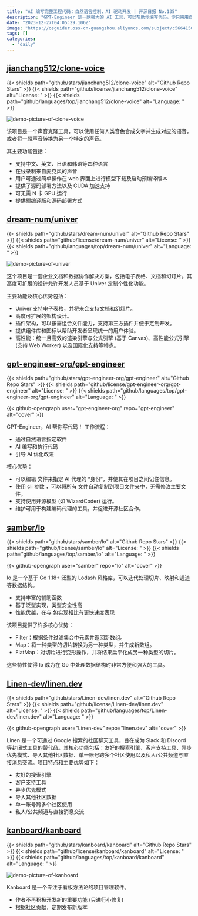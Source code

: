 ```yaml
---
title: "AI 编写完整工程代码：自然语言控制，AI 驱动开发 | 开源日报 No.135"
description: "GPT-Engineer 是一款强大的 AI 工具，可以帮助你编写代码。你只需用自然语言描述你的需求，AI 就能编写和执行代码。它还支持自定义 AI 代理的身份，并能记住项目间的信息。使用它的 cli 参数，你可以自动复制所有的 preprompts 文件到项目文件夹，而无需修改主要文件。它还支持使用开源模型，如 WizardCoder。GPT-Engineer 还维护一系列工具，可以帮助你构建编码代理，并促进开源社区的合作。无论是编码新手还是专业开发者，GPT-Engineer 都是你的理想选择。"
date: "2023-12-27T04:05:29.106Z"
image: "https://osguider.oss-cn-guangzhou.aliyuncs.com/subject/c566415030d2026910d69f259b1333db.png"
tags: []
categories:
  - "daily"
---
```


## [jianchang512/clone-voice](https://github.com/jianchang512/clone-voice)

{{< shields path="github/stars/jianchang512/clone-voice" alt="Github Repo Stars" >}} {{< shields path="github/license/jianchang512/clone-voice" alt="License: " >}} {{< shields path="github/languages/top/jianchang512/clone-voice" alt="Language: " >}}

![demo-picture-of-clone-voice](https://picgo-daily.oss-cn-guangzhou.aliyuncs.com/picgo-daily/2023/b1b6f40d0ced566bfbce7bf0066d0d04.png)

该项目是一个声音克隆工具，可以使用任何人类音色合成文字并生成对应的语音，或者将一段声音转换为另一个特定的声音。

其主要功能包括：

- 支持中文、英文、日语和韩语等四种语言
- 在线录制来自麦克风的声音
- 用户可通过简单操作在 web 界面上进行模型下载及启动预编译版本
- 提供了源码部署方法以及 CUDA 加速支持
- 可无需 N 卡 GPU 运行
- 提供预编译版和源码部署方式
  
## [dream-num/univer](https://github.com/dream-num/univer)

{{< shields path="github/stars/dream-num/univer" alt="Github Repo Stars" >}} {{< shields path="github/license/dream-num/univer" alt="License: " >}} {{< shields path="github/languages/top/dream-num/univer" alt="Language: " >}}

![demo-picture-of-univer](https://picgo-daily.oss-cn-guangzhou.aliyuncs.com/picgo-daily/2023/f9a9316070fe06ed959973a3cc914a8b.png)

这个项目是一套企业文档和数据协作解决方案，包括电子表格、文档和幻灯片。其高度可扩展的设计允许开发人员基于 Univer 定制个性化功能。

主要功能及核心优势包括：

- Univer 支持电子表格，并将来会支持文档和幻灯片。
- 高度可扩展的架构设计。
- 插件架构，可以按需组合文件能力，支持第三方插件并便于定制开发。
- 提供组件库和图标以帮助开发者呈现统一的用户体验。
- 高性能：统一且高效的渲染引擎与公式引擎 (基于 Canvas)、高性能公式引擎 (支持 Web Worker) 以及国际化支持等特点。
  
## [gpt-engineer-org/gpt-engineer](https://github.com/gpt-engineer-org/gpt-engineer)

{{< shields path="github/stars/gpt-engineer-org/gpt-engineer" alt="Github Repo Stars" >}} {{< shields path="github/license/gpt-engineer-org/gpt-engineer" alt="License: " >}} {{< shields path="github/languages/top/gpt-engineer-org/gpt-engineer" alt="Language: " >}}

{{< github-opengraph user="gpt-engineer-org" repo="gpt-engineer" alt="cover" >}}

GPT-Engineer，AI 帮你写代码！
工作流程：

- 通过自然语言指定软件
- AI 编写和执行代码
- 引导 AI 优化改进

核心优势：

- 可以编辑  文件来指定 AI 代理的 “身份”，并使其在项目之间记住信息。
- 使用 cli 参数 ，可以将所有  文件自动复制到项目文件夹中，无需修改主要文件。
- 支持使用开源模型 (如 WizardCoder) 运行。
- 维护可用于构建编码代理的工具，并促进开源社区合作。
  
## [samber/lo](https://github.com/samber/lo)

{{< shields path="github/stars/samber/lo" alt="Github Repo Stars" >}} {{< shields path="github/license/samber/lo" alt="License: " >}} {{< shields path="github/languages/top/samber/lo" alt="Language: " >}}

{{< github-opengraph user="samber" repo="lo" alt="cover" >}}

lo 是一个基于 Go 1.18+ 泛型的 Lodash 风格库，可以迭代处理切片、映射和通道等数据结构。

- 支持丰富的辅助函数
- 基于泛型实现，类型安全性高
- 性能优越，在与  包实现相比有更快速度表现

该项目提供了许多核心优势：

- Filter：根据条件过滤集合中元素并返回新数组。
- Map：将一种类型的切片转换为另一种类型，并生成新数组。
- FlatMap：对切片进行变形操作，并将结果扁平化成另一种类型的切片。

这些特性使得 lo 成为在 Go 中处理数据结构时非常方便和强大的工具。
  
## [Linen-dev/linen.dev](https://github.com/Linen-dev/linen.dev)

{{< shields path="github/stars/Linen-dev/linen.dev" alt="Github Repo Stars" >}} {{< shields path="github/license/Linen-dev/linen.dev" alt="License: " >}} {{< shields path="github/languages/top/Linen-dev/linen.dev" alt="Language: " >}}

{{< github-opengraph user="Linen-dev" repo="linen.dev" alt="cover" >}}

Linen 是一个可通过 Google 搜索的社区聊天工具，旨在成为 Slack 和 Discord 等封闭式工具的替代品。其核心功能包括：友好的搜索引擎、客户支持工具、异步优先模式、导入其他社区数据、单一账号跨多个社区使用以及私人/公共频道与直接消息交流。项目特点和主要优势如下：

- 友好的搜索引擎
- 客户支持工具
- 异步优先模式
- 导入其他社区数据
- 单一账号跨多个社区使用
- 私人/公共频道与直接消息交流
  
## [kanboard/kanboard](https://github.com/kanboard/kanboard)

{{< shields path="github/stars/kanboard/kanboard" alt="Github Repo Stars" >}} {{< shields path="github/license/kanboard/kanboard" alt="License: " >}} {{< shields path="github/languages/top/kanboard/kanboard" alt="Language: " >}}

![demo-picture-of-kanboard](https://picgo-daily.oss-cn-guangzhou.aliyuncs.com/picgo-daily/2023/3d49a04b05c1e038b828a922b82f5a4e.png)

Kanboard 是一个专注于看板方法论的项目管理软件。

- 作者不再积极开发新的重要功能 (只进行小修复)
- 根据社区贡献，定期发布新版本
  
